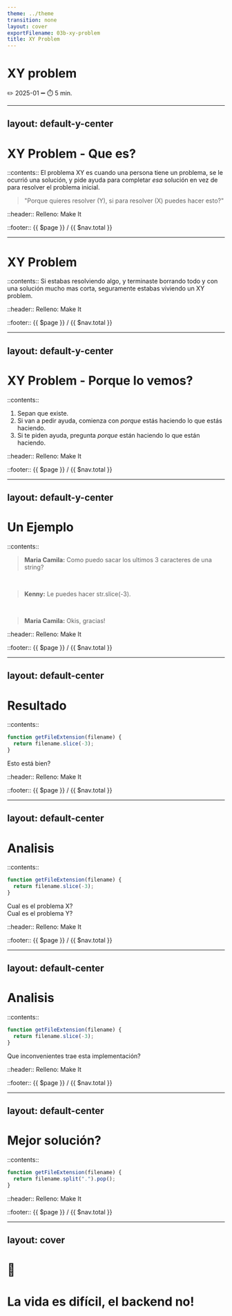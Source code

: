 ```yaml
---
theme: ../theme
transition: none
layout: cover
exportFilename: 03b-xy-problem
title: XY Problem
---
```


# XY problem

✏️ 2025-01 ➖ ⏱️ 5 min.

---
layout: default-y-center
---

# XY Problem - Que es?

::contents::
El problema XY es cuando una persona tiene un problema, se le ocurrió una solución, y pide ayuda para completar _esa_ solución en vez de para resolver el problema inicial.

> "Porque quieres resolver (Y), si para resolver (X) puedes hacer esto?"


::header::
Relleno: Make It

::footer::
{{ $page }} / {{ $nav.total }}

---

# XY Problem

::contents::
Si estabas resolviendo algo, y terminaste borrando todo y con una solución mucho mas corta, seguramente estabas viviendo un XY problem.

::header::
Relleno: Make It

::footer::
{{ $page }} / {{ $nav.total }}

---
layout: default-y-center
---

# XY Problem - Porque lo vemos?

::contents::
1. Sepan que existe.
2. Si van a pedir ayuda, comienza con _porque_ estás haciendo lo que estás haciendo.
3. Si te piden ayuda, pregunta _porque_ están haciendo lo que están haciendo.

::header::
Relleno: Make It

::footer::
{{ $page }} / {{ $nav.total }}

---
layout: default-y-center
---

# Un Ejemplo

::contents::
> **Maria Camila:** Como puedo sacar los ultimos 3 caracteres de una string?

<br />

> **Kenny:** Le puedes hacer str.slice(-3).

<br />

> **Maria Camila:** Okis, gracias!

::header::
Relleno: Make It

::footer::
{{ $page }} / {{ $nav.total }}

---
layout: default-center
---

# Resultado

::contents::
```js {*}{lines:true}
function getFileExtension(filename) {
  return filename.slice(-3);
}
```

Esto está bien?

::header::
Relleno: Make It

::footer::
{{ $page }} / {{ $nav.total }}

---
layout: default-center
---

# Analisis

::contents::
```js {*}{lines:true}
function getFileExtension(filename) {
  return filename.slice(-3);
}
```

Cual es el problema X? <br/>
Cual es el problema Y?

::header::
Relleno: Make It

::footer::
{{ $page }} / {{ $nav.total }}

---
layout: default-center
---

# Analisis

::contents::
```js {*}{lines:true}
function getFileExtension(filename) {
  return filename.slice(-3);
}
```

Que inconvenientes trae esta implementación?

::header::
Relleno: Make It

::footer::
{{ $page }} / {{ $nav.total }}

---
layout: default-center
---

# Mejor solución?

::contents::
```js {*}{lines:true}
function getFileExtension(filename) {
  return filename.split(".").pop();
}
```

::header::
Relleno: Make It

::footer::
{{ $page }} / {{ $nav.total }}

---
layout: cover
---


# 🎉

# La vida es difícil, el backend no!
